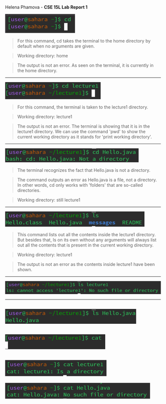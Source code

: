 Helena Phamova - **CSE 15L Lab Report 1**

![Image](cd1.png)

> For this command, cd takes the terminal to the home directory by default when no arguments are given.

> Working directory: home

> The output is not an error. As seen on the terminal, it is currently in the home directory.

---
![Image](cd2.png)

> For this command, the terminal is taken to the lecture1 directory.

> Working directory: lecture1

> The output is not an error. The terminal is showing that it is in the lecture1 directory. We can use the command 'pwd' to show the current working directory as it stands for 'print working directory'.

---

![Image](cd3.png)

> The terminal recognizes the fact that Hello.java is not a directory.

> The command outputs an error as Hello.java is a file, not a directory. In other words, cd only works with 'folders' that are so-called directories.

> Working directory: still lecture1

---

![Image](ls1.png)

> This command lists out all the contents inside the lecture1 directory. But besides that, ls on its own without any arguments will always list out all the contents that is present in the current working directory.

> Working directory: lecture1

> The output is not an error as the contents inside lecture1 have been shown.  

---

![Image](ls2.png)

>

---
![Image](ls3.png)
---

![Image](cat1.png)
---
![Image](cat2.png)
---
![Image](cat3.png)


